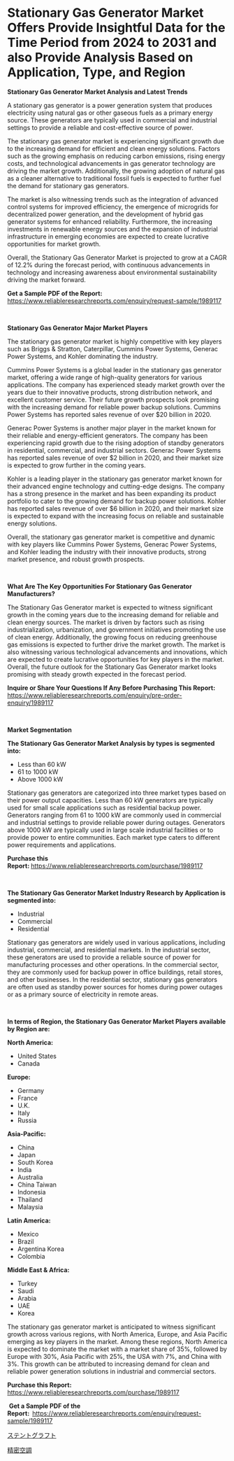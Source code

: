 <p><h1>Stationary Gas Generator Market Offers Provide Insightful Data for the Time Period from 2024 to 2031 and also Provide Analysis Based on Application, Type, and Region</h1></p><p><strong>Stationary Gas Generator Market Analysis and Latest Trends</strong></p>
<p><p>A stationary gas generator is a power generation system that produces electricity using natural gas or other gaseous fuels as a primary energy source. These generators are typically used in commercial and industrial settings to provide a reliable and cost-effective source of power.</p><p>The stationary gas generator market is experiencing significant growth due to the increasing demand for efficient and clean energy solutions. Factors such as the growing emphasis on reducing carbon emissions, rising energy costs, and technological advancements in gas generator technology are driving the market growth. Additionally, the growing adoption of natural gas as a cleaner alternative to traditional fossil fuels is expected to further fuel the demand for stationary gas generators.</p><p>The market is also witnessing trends such as the integration of advanced control systems for improved efficiency, the emergence of microgrids for decentralized power generation, and the development of hybrid gas generator systems for enhanced reliability. Furthermore, the increasing investments in renewable energy sources and the expansion of industrial infrastructure in emerging economies are expected to create lucrative opportunities for market growth.</p><p>Overall, the Stationary Gas Generator Market is projected to grow at a CAGR of 12.2% during the forecast period, with continuous advancements in technology and increasing awareness about environmental sustainability driving the market forward.</p></p>
<p><strong>Get a Sample PDF of the Report:&nbsp;</strong> <a href="https://www.reliableresearchreports.com/enquiry/request-sample/1989117">https://www.reliableresearchreports.com/enquiry/request-sample/1989117</a></p>
<p>&nbsp;</p>
<p><strong>Stationary Gas Generator Major Market Players</strong></p>
<p><p>The stationary gas generator market is highly competitive with key players such as Briggs & Stratton, Caterpillar, Cummins Power Systems, Generac Power Systems, and Kohler dominating the industry. </p><p>Cummins Power Systems is a global leader in the stationary gas generator market, offering a wide range of high-quality generators for various applications. The company has experienced steady market growth over the years due to their innovative products, strong distribution network, and excellent customer service. Their future growth prospects look promising with the increasing demand for reliable power backup solutions. Cummins Power Systems has reported sales revenue of over $20 billion in 2020.</p><p>Generac Power Systems is another major player in the market known for their reliable and energy-efficient generators. The company has been experiencing rapid growth due to the rising adoption of standby generators in residential, commercial, and industrial sectors. Generac Power Systems has reported sales revenue of over $2 billion in 2020, and their market size is expected to grow further in the coming years.</p><p>Kohler is a leading player in the stationary gas generator market known for their advanced engine technology and cutting-edge designs. The company has a strong presence in the market and has been expanding its product portfolio to cater to the growing demand for backup power solutions. Kohler has reported sales revenue of over $6 billion in 2020, and their market size is expected to expand with the increasing focus on reliable and sustainable energy solutions. </p><p>Overall, the stationary gas generator market is competitive and dynamic with key players like Cummins Power Systems, Generac Power Systems, and Kohler leading the industry with their innovative products, strong market presence, and robust growth prospects.</p></p>
<p>&nbsp;</p>
<p><strong>What Are The Key Opportunities For Stationary Gas Generator Manufacturers?</strong></p>
<p><p>The Stationary Gas Generator market is expected to witness significant growth in the coming years due to the increasing demand for reliable and clean energy sources. The market is driven by factors such as rising industrialization, urbanization, and government initiatives promoting the use of clean energy. Additionally, the growing focus on reducing greenhouse gas emissions is expected to further drive the market growth. The market is also witnessing various technological advancements and innovations, which are expected to create lucrative opportunities for key players in the market. Overall, the future outlook for the Stationary Gas Generator market looks promising with steady growth expected in the forecast period.</p></p>
<p><strong>Inquire or Share Your Questions If Any Before Purchasing This Report:</strong> <a href="https://www.reliableresearchreports.com/enquiry/pre-order-enquiry/1989117">https://www.reliableresearchreports.com/enquiry/pre-order-enquiry/1989117</a></p>
<p>&nbsp;</p>
<p><strong>Market Segmentation</strong></p>
<p><strong>The Stationary Gas Generator Market Analysis by types is segmented into:</strong></p>
<p><ul><li>Less than 60 kW</li><li>61 to 1000 kW</li><li>Above 1000 kW</li></ul></p>
<p><p>Stationary gas generators are categorized into three market types based on their power output capacities. Less than 60 kW generators are typically used for small scale applications such as residential backup power. Generators ranging from 61 to 1000 kW are commonly used in commercial and industrial settings to provide reliable power during outages. Generators above 1000 kW are typically used in large scale industrial facilities or to provide power to entire communities. Each market type caters to different power requirements and applications.</p></p>
<p><strong>Purchase this Report:&nbsp;</strong><a href="https://www.reliableresearchreports.com/purchase/1989117">https://www.reliableresearchreports.com/purchase/1989117</a></p>
<p>&nbsp;</p>
<p><strong>The Stationary Gas Generator Market Industry Research by Application is segmented into:</strong></p>
<p><ul><li>Industrial</li><li>Commercial</li><li>Residential</li></ul></p>
<p><p>Stationary gas generators are widely used in various applications, including industrial, commercial, and residential markets. In the industrial sector, these generators are used to provide a reliable source of power for manufacturing processes and other operations. In the commercial sector, they are commonly used for backup power in office buildings, retail stores, and other businesses. In the residential sector, stationary gas generators are often used as standby power sources for homes during power outages or as a primary source of electricity in remote areas.</p></p>
<p>&nbsp;</p>
<p><strong>In terms of Region, the Stationary Gas Generator Market Players available by Region are:</strong></p>
<p>
    <p> <strong> North America: </strong>
        <ul>
            <li>United States</li>
            <li>Canada</li>
        </ul>
        </p> 
    <p> <strong> Europe: </strong>
        <ul>
            <li>Germany</li>
            <li>France</li>
            <li>U.K.</li>
            <li>Italy</li>
            <li>Russia</li>
        </ul>
        </p> 
    <p> <strong> Asia-Pacific: </strong>
        <ul>
            <li>China</li>
            <li>Japan</li>
            <li>South Korea</li>
            <li>India</li>
            <li>Australia</li>
            <li>China Taiwan</li>
            <li>Indonesia</li>
            <li>Thailand</li>
            <li>Malaysia</li>
        </ul>
        </p> 
    <p> <strong> Latin America: </strong>
        <ul>
            <li>Mexico</li>
            <li>Brazil</li>
            <li>Argentina Korea</li>
            <li>Colombia</li>
        </ul>
        </p> 
    <p> <strong> Middle East & Africa: </strong>
        <ul>
            <li>Turkey</li>
            <li>Saudi</li>
            <li>Arabia</li>
            <li>UAE</li>
            <li>Korea</li>
        </ul>
    </p>
    </p>
<p><p>The stationary gas generator market is anticipated to witness significant growth across various regions, with North America, Europe, and Asia Pacific emerging as key players in the market. Among these regions, North America is expected to dominate the market with a market share of 35%, followed by Europe with 30%, Asia Pacific with 25%, the USA with 7%, and China with 3%. This growth can be attributed to increasing demand for clean and reliable power generation solutions in industrial and commercial sectors.</p></p>
<p><strong>Purchase this Report: </strong><a href="https://www.reliableresearchreports.com/purchase/1989117">https://www.reliableresearchreports.com/purchase/1989117</a></p>
<p>&nbsp;<strong>Get a Sample PDF of the Report:&nbsp;&nbsp;</strong><a href="https://www.reliableresearchreports.com/enquiry/request-sample/1989117">https://www.reliableresearchreports.com/enquiry/request-sample/1989117</a></p>
<p><strong></strong></p>
<p><p><a href="https://github.com/marbadji/Market-Research-Report-List-1/blob/main/206820117116.md">ステントグラフト</a></p><p><a href="https://github.com/KaydenJohns1964/Market-Research-Report-List-1/blob/main/832421517117.md">精密空調</a></p></p>